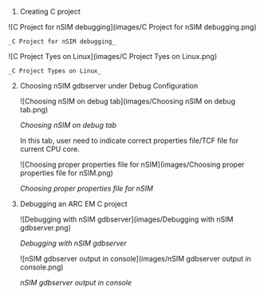 1. Creating C project
    
  ![C Project for nSIM debugging](images/C Project for nSIM debugging.png)

    _C Project for nSIM debugging_
  
  ![C Project Tyes on Linux](images/C Project Tyes on Linux.png)

    _C Project Types on Linux_
2. Choosing nSIM gdbserver under Debug Configuration
   
   ![Choosing nSIM on debug tab](images/Choosing nSIM on debug tab.png)
    
   _Choosing nSIM on debug tab_

   In this tab, user need to indicate correct properties file/TCF file for current CPU core. 
   
   ![Choosing proper properties file for nSIM](images/Choosing proper properties file for nSIM.png)
    
   _Choosing proper properties file for nSIM_
3. Debugging an ARC EM C project
   
   ![Debugging with nSIM gdbserver](images/Debugging with nSIM gdbserver.png)
    
   _Debugging with nSIM gdbserver_

   ![nSIM gdbserver output in console](images/nSIM gdbserver output in console.png)
     
   _nSIM gdbserver output in console_